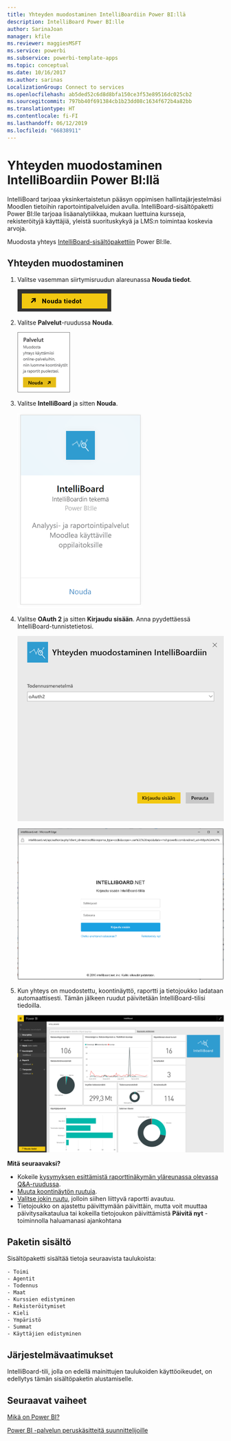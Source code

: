 ```yaml
---
title: Yhteyden muodostaminen IntelliBoardiin Power BI:llä
description: IntelliBoard Power BI:lle
author: SarinaJoan
manager: kfile
ms.reviewer: maggiesMSFT
ms.service: powerbi
ms.subservice: powerbi-template-apps
ms.topic: conceptual
ms.date: 10/16/2017
ms.author: sarinas
LocalizationGroup: Connect to services
ms.openlocfilehash: ab5ded52c6d8d8bfa150ce3f53e89516dc025cb2
ms.sourcegitcommit: 797bb40f691384cb1b23dd08c1634f672b4a82bb
ms.translationtype: HT
ms.contentlocale: fi-FI
ms.lasthandoff: 06/12/2019
ms.locfileid: "66838911"
---
```

# <a name="connect-to-intelliboard-with-power-bi"></a>Yhteyden muodostaminen IntelliBoardiin Power BI:llä
IntelliBoard tarjoaa yksinkertaistetun pääsyn oppimisen hallintajärjestelmäsi Moodlen tietoihin raportointipalveluiden avulla. IntelliBoard-sisältöpaketti Power BI:lle tarjoaa lisäanalytiikkaa, mukaan luettuina kursseja, rekisteröityjä käyttäjiä, yleistä suorituskykyä ja LMS:n toimintaa koskevia arvoja.

Muodosta yhteys [IntelliBoard-sisältöpakettiin](https://app.powerbi.com/getdata/services/intelliboard) Power BI:lle.

## <a name="how-to-connect"></a>Yhteyden muodostaminen
1. Valitse vasemman siirtymisruudun alareunassa **Nouda tiedot**.  
   
    ![](media/service-connect-to-intelliboard/getdata.png)
2. Valitse **Palvelut**-ruudussa **Nouda**.  
   
    ![](media/service-connect-to-intelliboard/services.png)
3. Valitse **IntelliBoard** ja sitten **Nouda**.  
   
    ![](media/service-connect-to-intelliboard/intelliboard.png)
4. Valitse **OAuth 2** ja sitten **Kirjaudu sisään**. Anna pyydettäessä IntelliBoard-tunnistetietosi.
   
    ![](media/service-connect-to-intelliboard/creds.png)
   
    ![](media/service-connect-to-intelliboard/creds2.png)
5. Kun yhteys on muodostettu, koontinäyttö, raportti ja tietojoukko ladataan automaattisesti. Tämän jälkeen ruudut päivitetään IntelliBoard-tilisi tiedoilla.
   
    ![](media/service-connect-to-intelliboard/dashboard.png)

**Mitä seuraavaksi?**

* Kokeile [kysymyksen esittämistä raporttinäkymän yläreunassa olevassa Q&A-ruudussa](consumer/end-user-q-and-a.md).
* [Muuta koontinäytön ruutuja](service-dashboard-edit-tile.md).
* [Valitse jokin ruutu](consumer/end-user-tiles.md), jolloin siihen liittyvä raportti avautuu.
* Tietojoukko on ajastettu päivittymään päivittäin, mutta voit muuttaa päivitysaikataulua tai kokeilla tietojoukon päivittämistä **Päivitä nyt** -toiminnolla haluamanasi ajankohtana

## <a name="whats-included"></a>Paketin sisältö
Sisältöpaketti sisältää tietoja seuraavista taulukoista:  

    - Toimi  
    - Agentit  
    - Todennus  
    - Maat  
    - Kurssien edistyminen  
    - Rekisteröitymiset
    - Kieli  
    - Ympäristö  
    - Summat  
    - Käyttäjien edistyminen    

## <a name="system-requirements"></a>Järjestelmävaatimukset
IntelliBoard-tili, jolla on edellä mainittujen taulukoiden käyttöoikeudet, on edellytys tämän sisältöpaketin alustamiselle.

## <a name="next-steps"></a>Seuraavat vaiheet
[Mikä on Power BI?](power-bi-overview.md)

[Power BI -palvelun peruskäsitteitä suunnittelijoille](service-basic-concepts.md)

